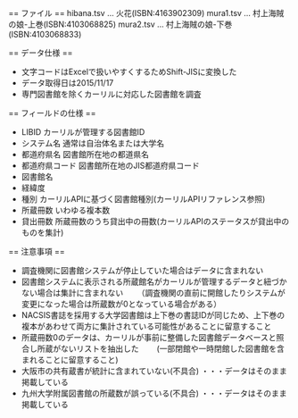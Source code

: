 
== ファイル ==
hibana.tsv … 火花(ISBN:4163902309)
mura1.tsv … 村上海賊の娘-上巻(ISBN:4103068825)
mura2.tsv … 村上海賊の娘-下巻(ISBN:4103068833)


== データ仕様 ==
- 文字コードはExcelで扱いやすくするためShift-JISに変換した
- データ取得日は2015/11/17
- 専門図書館を除くカーリルに対応した図書館を調査

== フィールドの仕様 ==

- LIBID カーリルが管理する図書館ID
- システム名	通常は自治体名または大学名
- 都道府県名 図書館所在地の都道県名
- 都道府県コード 図書館所在地のJIS都道府県コード
- 図書館名
- 経緯度 
- 種別 カーリルAPIに基づく図書館種別(カーリルAPIリファレンス参照)
- 所蔵冊数 いわゆる複本数
- 貸出冊数 所蔵冊数のうち貸出中の冊数(カーリルAPIのステータスが貸出中のものを集計)

== 注意事項 ==
- 調査機関に図書館システムが停止していた場合はデータに含まれない
- 図書館システムに表示される所蔵館名がカーリルが管理するデータと紐づかない場合は集計に含まれない
　　（調査機関の直前に開館したりシステムが変更になった場合は所蔵数が0となっている場合がある）
- NACSIS書誌を採用する大学図書館は上下巻の書誌IDが同じため、上下巻の複本があわせて両方に集計されている可能性があることに留意すること
- 所蔵冊数0のデータは、カーリルが事前に整備した図書館データベースと照合し所蔵がないリストを抽出した
　　(一部閉館や一時閉館した図書館を含まれることに留意すること)
- 大阪市の共有蔵書が統計に含まれていない(不具合) ・・・データはそのまま掲載している
- 九州大学附属図書館の所蔵数が誤っている(不具合) ・・・データはそのまま掲載している
